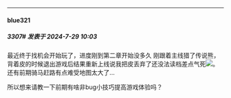 ﻿
*****

####  blue321  
##### 3307#       发表于 2024-7-29 10:03

最近终于找机会开始玩了，进度刚到第二章开始没多久
刚跟着主线猎了传说熊，背着皮的时候退出游戏后结果重新上线说我把皮丢弃了还没法读档差点气死<img src="https://static.saraba1st.com/image/smiley/face2017/068.png" referrerpolicy="no-referrer">。
还有前期骑马赶路有点难受地图太大了…

所以想来请教一下前期有啥非bug小技巧提高游戏体验吗？

